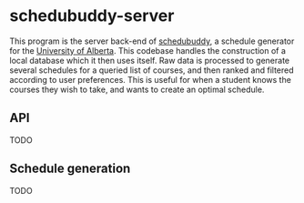 # schedubuddy-server

This program is the server back-end of [schedubuddy](https://schedubuddy.com/), a schedule generator for the [University of Alberta](https://www.ualberta.ca/index.html).
This codebase handles the construction of a local database which it then uses itself.
Raw data is processed to generate several schedules for a queried list of courses, and then ranked and filtered according to user preferences.
This is useful for when a student knows the courses they wish to take, and wants to create an optimal schedule.

## API

TODO

## Schedule generation

TODO
